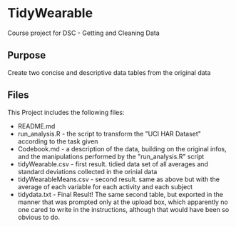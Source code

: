 # TidyWearable
Course project for DSC - Getting and Cleaning Data

## Purpose
Create two concise and descriptive data tables from the original data

## Files
This Project includes the following files:
+ README.md 
+ run_analysis.R  - the script to transform the "UCI HAR Dataset" according to the task given
+ Codebook.md - a description of the data, building on the original infos, and the manipulations performed by the "run_analysis.R" script
+ tidyWearable.csv - first result. tidied data set of all averages and standard deviations collected in the orinial data
+ tidyWearableMeans.csv - second result. same as above but with the average of each variable for each activity and each subject
+ tidydata.txt - Final Result! The same second table, but exported in the manner that was prompted only at the upload box, which apparently no one cared to write in the instructions, although that would have been so obvious to do.

